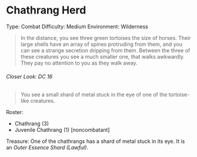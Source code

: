 # Chathrang Herd

Type: Combat
Difficulty: Medium
Environment: Wilderness

> In the distance, you see three green tortoises the size of horses. Their large shells have an array of spines protruding from them, and you can see a strange secretion dripping from them. Between the three of these creatures you see a much smaller one, that walks awkwardly. They pay no attention to you as they walk away.

###### Closer Look: DC 16

> You see a small shard of metal stuck in the eye of one of the tortoise-like creatures.

Roster:

- Chathrang (3)
- Juvenile Chathrang (1) \[noncombatant]

Treasure: One of the chathrangs has a shard of metal stuck in its eye. It is an *Outer Essence Shard (Lawful)*.